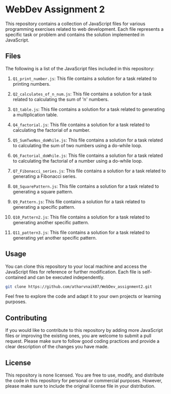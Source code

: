 # WebDev Assignment 2

This repository contains a collection of JavaScript files for various programming exercises related to web development. Each file represents a specific task or problem and contains the solution implemented in JavaScript.

## Files

The following is a list of the JavaScript files included in this repository:

1. `Q1_print_number.js`: This file contains a solution for a task related to printing numbers.

2. `Q2_calculates_of_n_num.js`: This file contains a solution for a task related to calculating the sum of 'n' numbers.

3. `Q3_table.js`: This file contains a solution for a task related to generating a multiplication table.

4. `Q4_factorial.js`: This file contains a solution for a task related to calculating the factorial of a number.

5. `Q5_SumTwoNos_doWhile.js`: This file contains a solution for a task related to calculating the sum of two numbers using a do-while loop.

6. `Q6_Factorial_doWhile.js`: This file contains a solution for a task related to calculating the factorial of a number using a do-while loop.

7. `Q7_Fibonacci_series.js`: This file contains a solution for a task related to generating a Fibonacci series.

8. `Q8_SquarePattern.js`: This file contains a solution for a task related to generating a square pattern.

9. `Q9_Pattern.js`: This file contains a solution for a task related to generating a specific pattern.

10. `Q10_Pattern2.js`: This file contains a solution for a task related to generating another specific pattern.

11. `Q11_pattern3.js`: This file contains a solution for a task related to generating yet another specific pattern.

## Usage

You can clone this repository to your local machine and access the JavaScript files for reference or further modification. Each file is self-contained and can be executed independently.

```bash
git clone https://github.com/atharvnaik07/WebDev_assignment2.git
```

Feel free to explore the code and adapt it to your own projects or learning purposes.

## Contributing

If you would like to contribute to this repository by adding more JavaScript files or improving the existing ones, you are welcome to submit a pull request. Please make sure to follow good coding practices and provide a clear description of the changes you have made.

## License

This repository is none licensed. You are free to use, modify, and distribute the code in this repository for personal or commercial purposes. However, please make sure to include the original license file in your distribution.
